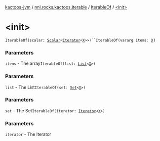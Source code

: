 [kactoos-jvm](../../index.md) / [nnl.rocks.kactoos.iterable](../index.md) / [IterableOf](index.md) / [&lt;init&gt;](./-init-.md)

# &lt;init&gt;

`IterableOf(scalar: `[`Scalar`](../../nnl.rocks.kactoos/-scalar/index.md)`<`[`Iterator`](https://kotlinlang.org/api/latest/jvm/stdlib/kotlin.collections/-iterator/index.html)`<`[`X`](index.md#X)`>>)``IterableOf(vararg items: `[`X`](index.md#X)`)`

### Parameters

`items` - The array`IterableOf(list: `[`List`](https://kotlinlang.org/api/latest/jvm/stdlib/kotlin.collections/-list/index.html)`<`[`X`](index.md#X)`>)`

### Parameters

`list` - The List`IterableOf(set: `[`Set`](https://kotlinlang.org/api/latest/jvm/stdlib/kotlin.collections/-set/index.html)`<`[`X`](index.md#X)`>)`

### Parameters

`set` - The Set`IterableOf(iterator: `[`Iterator`](https://kotlinlang.org/api/latest/jvm/stdlib/kotlin.collections/-iterator/index.html)`<`[`X`](index.md#X)`>)`

### Parameters

`iterator` - The Iterator